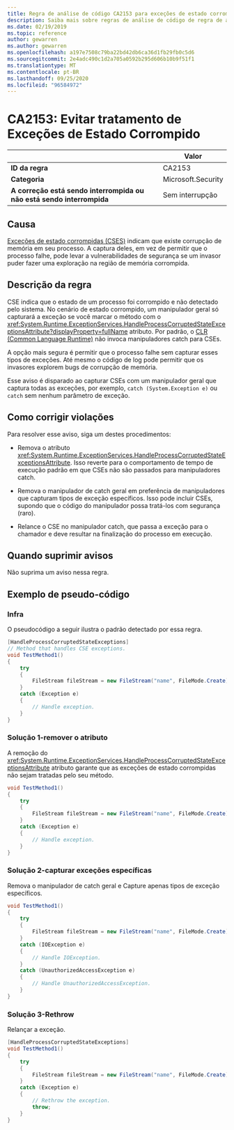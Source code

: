 ```yaml
---
title: Regra de análise de código CA2153 para exceções de estado corrompido (análise de código)
description: Saiba mais sobre regras de análise de código de regra de análise de código CA2153 para exceções de estado corrompido
ms.date: 02/19/2019
ms.topic: reference
author: gewarren
ms.author: gewarren
ms.openlocfilehash: a197e7508c79ba22bd42db6ca36d1fb29fb0c5d6
ms.sourcegitcommit: 2e4adc490c1d2a705a0592b295d606b10b9f51f1
ms.translationtype: MT
ms.contentlocale: pt-BR
ms.lasthandoff: 09/25/2020
ms.locfileid: "96584972"
---
```

# <a name="ca2153-avoid-handling-corrupted-state-exceptions"></a>CA2153: Evitar tratamento de Exceções de Estado Corrompido

| | Valor |
|-|-|
| **ID da regra** |CA2153|
| **Categoria** |Microsoft.Security|
| **A correção está sendo interrompida ou não está sendo interrompida** |Sem interrupção|

## <a name="cause"></a>Causa

[Exceções de estado corrompidas (CSES)](/archive/msdn-magazine/2009/february/clr-inside-out-handling-corrupted-state-exceptions) indicam que existe corrupção de memória em seu processo. A captura deles, em vez de permitir que o processo falhe, pode levar a vulnerabilidades de segurança se um invasor puder fazer uma exploração na região de memória corrompida.

## <a name="rule-description"></a>Descrição da regra

CSE indica que o estado de um processo foi corrompido e não detectado pelo sistema. No cenário de estado corrompido, um manipulador geral só capturará a exceção se você marcar o método com o <xref:System.Runtime.ExceptionServices.HandleProcessCorruptedStateExceptionsAttribute?displayProperty=fullName> atributo. Por padrão, o [CLR (Common Language Runtime)](../../../standard/clr.md) não invoca manipuladores catch para CSEs.

A opção mais segura é permitir que o processo falhe sem capturar esses tipos de exceções. Até mesmo o código de log pode permitir que os invasores explorem bugs de corrupção de memória.

Esse aviso é disparado ao capturar CSEs com um manipulador geral que captura todas as exceções, por exemplo, `catch (System.Exception e)` ou `catch` sem nenhum parâmetro de exceção.

## <a name="how-to-fix-violations"></a>Como corrigir violações

Para resolver esse aviso, siga um destes procedimentos:

- Remova o atributo <xref:System.Runtime.ExceptionServices.HandleProcessCorruptedStateExceptionsAttribute>. Isso reverte para o comportamento de tempo de execução padrão em que CSEs não são passados para manipuladores catch.

- Remova o manipulador de catch geral em preferência de manipuladores que capturam tipos de exceção específicos. Isso pode incluir CSEs, supondo que o código do manipulador possa tratá-los com segurança (raro).

- Relance o CSE no manipulador catch, que passa a exceção para o chamador e deve resultar na finalização do processo em execução.

## <a name="when-to-suppress-warnings"></a>Quando suprimir avisos

Não suprima um aviso nessa regra.

## <a name="pseudo-code-example"></a>Exemplo de pseudo-código

### <a name="violation"></a>Infra

O pseudocódigo a seguir ilustra o padrão detectado por essa regra.

```csharp
[HandleProcessCorruptedStateExceptions]
// Method that handles CSE exceptions.
void TestMethod1()
{
    try
    {
        FileStream fileStream = new FileStream("name", FileMode.Create);
    }
    catch (Exception e)
    {
        // Handle exception.
    }
}
```

### <a name="solution-1---remove-the-attribute"></a>Solução 1-remover o atributo

A remoção do <xref:System.Runtime.ExceptionServices.HandleProcessCorruptedStateExceptionsAttribute> atributo garante que as exceções de estado corrompidas não sejam tratadas pelo seu método.

```csharp
void TestMethod1()
{
    try
    {
        FileStream fileStream = new FileStream("name", FileMode.Create);
    }
    catch (Exception e)
    {
        // Handle exception.
    }
}
```

### <a name="solution-2---catch-specific-exceptions"></a>Solução 2-capturar exceções específicas

Remova o manipulador de catch geral e Capture apenas tipos de exceção específicos.

```csharp
void TestMethod1()
{
    try
    {
        FileStream fileStream = new FileStream("name", FileMode.Create);
    }
    catch (IOException e)
    {
        // Handle IOException.
    }
    catch (UnauthorizedAccessException e)
    {
        // Handle UnauthorizedAccessException.
    }
}
```

### <a name="solution-3---rethrow"></a>Solução 3-Rethrow

Relançar a exceção.

```csharp
[HandleProcessCorruptedStateExceptions]
void TestMethod1()
{
    try
    {
        FileStream fileStream = new FileStream("name", FileMode.Create);
    }
    catch (Exception e)
    {
        // Rethrow the exception.
        throw;
    }
}
```
